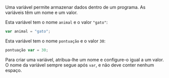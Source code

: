 Uma variável permite armazenar dados dentro de um programa. As variáveis ​​têm um nome e um valor.

Esta variável tem o nome `animal` e o valor `"gato"`:

```javascript
var animal = "gato";
```

Esta variável tem o nome `pontuação` e o valor `30`:

```javascript
pontuação var = 30;
```

Para criar uma variável, atribua-lhe um nome e configure-o igual a um valor. O nome da variável sempre segue após `var`, e não deve conter nenhum espaço.